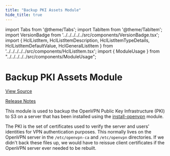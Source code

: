 ```yaml
---
title: "Backup PKI Assets Module"
hide_title: true
---
```


import Tabs from '@theme/Tabs';
import TabItem from '@theme/TabItem';
import VersionBadge from '../../../../../src/components/VersionBadge.tsx';
import { HclListItem, HclListItemDescription, HclListItemTypeDetails, HclListItemDefaultValue, HclGeneralListItem } from '../../../../../src/components/HclListItem.tsx';
import { ModuleUsage } from "../../../../../src/components/ModuleUsage";

<VersionBadge repoTitle="Open VPN Package Infrastructure Package" version="0.27.9" lastModifiedVersion="0.26.2"/>

# Backup PKI Assets Module

<a href="https://github.com/gruntwork-io/terraform-aws-openvpn/tree/v0.27.9/modules/backup-openvpn-pki" className="link-button" title="View the source code for this module in GitHub.">View Source</a>

<a href="https://github.com/gruntwork-io/terraform-aws-openvpn/releases/tag/v0.26.2" className="link-button" title="Release notes for only versions which impacted this module.">Release Notes</a>

This module is used to backup the OpenVPN Public Key Infrastructure (PKI) to S3 on a server that has been installed using
the [install-openvpn](https://github.com/gruntwork-io/terraform-aws-openvpn/tree/v0.27.9/modules/install-openvpn) module.

The PKI is the set of certificates used to verify the server and users' identities for VPN authentication purposes. This
normally lives on the OpenVPN server in the `/etc/openvpn-ca` and `/etc/openvpn` directories. If we didn't back these files
up, we would have to reissue client certificates if the OpenVPN server ever needed to be rebuilt.

<!-- ##DOCS-SOURCER-START
{
  "originalSources": [
    "https://github.com/gruntwork-io/terraform-aws-openvpn/tree/v0.27.9/modules/backup-openvpn-pki/readme.md",
    "https://github.com/gruntwork-io/terraform-aws-openvpn/tree/v0.27.9/modules/backup-openvpn-pki/variables.tf",
    "https://github.com/gruntwork-io/terraform-aws-openvpn/tree/v0.27.9/modules/backup-openvpn-pki/outputs.tf"
  ],
  "sourcePlugin": "module-catalog-api",
  "hash": "959b269984ddfde95210993ef7ccb6a6"
}
##DOCS-SOURCER-END -->
